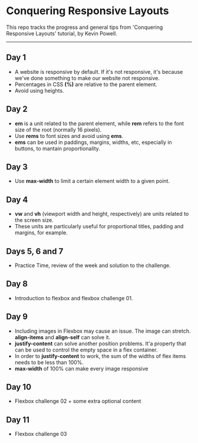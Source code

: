 # Conquering Responsive Layouts

This repo tracks the progress and general tips from 'Conquering Responsive Layouts' tutorial, by Kevin Powell.

<hr>

## Day 1
* A website is responsive by default. If it's not responsive, it's because we've done something to make our website not responsive.
* Percentages in CSS **(%)** are relative to the parent element.
* Avoid using heights.

## Day 2
* **em** is a unit related to the parent element, while **rem** refers to the font size of the root (normally 16 pixels).
* Use **rems** to font sizes and avoid using **ems**.
* **ems** can be used in paddings, margins, widths, etc, especially in buttons, to mantain proportionality.

## Day 3
* Use **max-width** to limit a certain element width to a given point.

## Day 4
* **vw** and **vh** (viewport width and height, respectively) are units related to the screen size.
* These units are particularly useful for proportional titles, padding and margins, for example.

## Days 5, 6 and 7
* Practice Time, review of the week and solution to the challenge.

## Day 8
* Introduction to flexbox and flexbox challenge 01.

## Day 9
* Including images in Flexbox may cause an issue. The image can stretch. **align-items** and **align-self** can solve it.
* **justify-content** can solve another position problems. It'a property that can be used to control the empty space in a flex container.
* In order to **justify-content** to work, the sum of the widths of flex items needs to be less than 100%.
* **max-width** of 100% can make every image responsive

## Day 10
* Flexbox challenge 02 + some extra optional content

## Day 11
* Flexbox challenge 03
